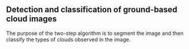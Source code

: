 ## Detection and classification of ground-based cloud images
The purpose of the two-step algorithm is to segment the image and then classify the types of clouds observed in the image.
####
